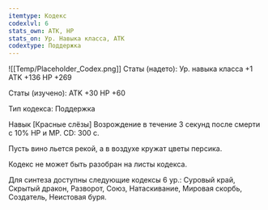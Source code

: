 ```yaml
---
itemtype: Кодекс
codexlvl: 6
stats_own: АТК, HP
stats_on: Ур. Навыка класса, АТК
codextype: Поддержка
---
```

![[Temp/Placeholder_Codex.png]]
Статы (надето):
Ур. навыка класса +1
ATK +136
HP +269

Статы (изучено):
ATK +30
HP +60

Тип кодекса: Поддержка


Навык
[Красные слёзы]
Возрождение в течение 3 секунд после смерти с 10% HP и MP. CD: 300 с.

Пусть вино льется рекой, а в воздухе кружат цветы персика.



Кодекс не может быть разобран на листы кодекса.

Для синтеза доступны следующие кодексы 6 ур.: Суровый край, Скрытый дракон, Разворот, Союз, Натаскивание, Мировая скорбь, Создатель, Неистовая буря.
